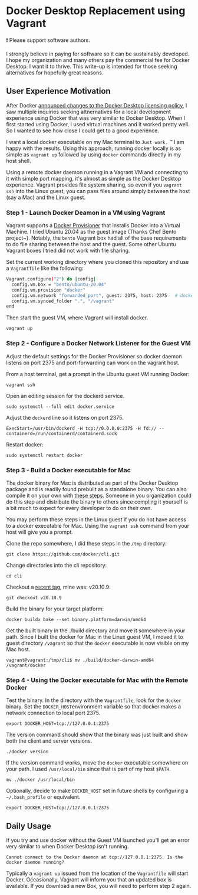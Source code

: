 # Docker Desktop Replacement using Vagrant

 :exclamation:  Please support software authors.

I strongly believe in paying for software so it can be sustainably 
developed. I hope my organization and many others pay the commercial fee for 
Docker Desktop. I want it to thrive. This write-up is intended for those 
seeking alternatives for hopefully great reasons.

## User Experience Motivation

After Docker [announced changes to the Docker Desktop licensing policy](https://www.docker.com/blog/updating-product-subscriptions/), 
I saw multiple inquiries seeking altnernatives for a local development 
experience using Docker that was very similar to Docker Desktop. When I first 
started using Docker, I used virtual machines and it worked pretty well. So I 
wanted to see how close I could get to a good experience. 

I want a local docker executable on my Mac terminal to `Just work.` :tm: 
I am happy with the results. Using this approach, running docker locally is as 
simple as `vagrant up` followed by using `docker` commands directly in my 
host shell.

Using a remote docker daemon running in a Vagrant VM and connecting to it 
with simple port mapping, it's almost as simple as the Docker Desktop 
experience. Vagrant provides file system sharing, so even if 
you `vagrant ssh` into the Linux guest, you can pass files around simply 
between the host (say a Mac) and the Linux guest.

### Step 1 - Launch Docker Deamon in a VM using Vagrant

Vagrant supports a [Docker Provisioner](https://www.vagrantup.com/docs/provisioning/docker) 
that installs Docker into a Virtual Machine. I tried Ubuntu 20.04 as the guest 
image (Thanks Chef Bento project~). Notably, the `bento` Vagrant box had all of 
the base requirements to do file sharing between the host and the guest. Some 
other Ubuntu Vagrant boxes I tried did not work with file sharing.

Set the current working directory where you cloned this repository and use a 
`Vagrantfile` like the following:

```sh
Vagrant.configure("2") do |config|
  config.vm.box = "bento/ubuntu-20.04"
  config.vm.provision "docker"
  config.vm.network "forwarded_port", guest: 2375, host: 2375   # docker port
  config.vm.synced_folder ".", "/vagrant"
end
```

Then start the guest VM, where Vagrant will install docker.

`vagrant up` 

### Step 2 - Configure a Docker Network Listener for the Guest VM

Adjust the default settings for the Docker Provisioner so docker daemon listens 
on port 2375 and port-forwarding can work on the vagrant host.

From a host terminal, get a prompt in the Ubuntu guest VM running Docker:

`vagrant ssh` 

Open an editing session for the dockerd service.

`sudo systemctl --full edit docker.service`

Adjust the `dockerd` line so it listens on port 2375.

`ExecStart=/usr/bin/dockerd -H tcp://0.0.0.0:2375 -H fd:// --containerd=/run/containerd/containerd.sock`

Restart docker:

`sudo systemctl restart docker`

### Step 3 - Build a Docker executable for Mac

The docker binary for Mac is distributed as part of the Docker Desktop package 
and is readily found prebuilt as a standalone binary. You can also compile it 
on your own with [these steps](https://www.reddit.com/r/docker/comments/mooiqh/install_cli_only_on_mac/). Someone in you organization could do this step and distribute the binary to others since 
compling it yourself is a bit much to expect for every developer to do on their 
own.

You may perform these steps in the Linux guest if you do not have access to a 
docker executable for Mac. Using the `vagrant ssh` command from your host will 
give you a prompt.

Clone the repo somewhere, I did these steps in the `/tmp` directory: 

`git clone https://github.com/docker/cli.git`

Change directories into the cli repository:

`cd cli`

Checkout a [recent tag](https://github.com/docker/cli/tags), mine was: v20.10.9:

`git checkout v20.10.9`

Build the binary for your target platform:

`docker buildx bake --set binary.platform=darwin/amd64`

Get the built binary in the ./build directory and move it somewhere in your 
path. Since I built the docker for Mac in the Linux guest VM, I moved it to 
guest directory `/vagrant` so that the `docker` executable is now visible on my 
Mac host.

`vagrant@vagrant:/tmp/cli$ mv ./build/docker-darwin-amd64 /vagrant/docker`

### Step 4 - Using the Docker executable for Mac with the Remote Docker

Test the binary. In the directory with the `Vagrantfile`, look for the `docker` 
binary. Set the `DOCKER_HOST`environment variable so that docker makes a 
network connection to local port 2375.

`export DOCKER_HOST=tcp://127.0.0.1:2375`

The version command should show that the binary was just built and show both 
the client and server versions.

`./docker version`

If the version command works, move the `docker` executable somewhere on your 
path. I used `/usr/local/bin` since that is part of my host `$PATH`.

`mv ./docker /usr/local/bin`

Optionally, decide to make `DOCKER_HOST` set in future shells by configuring a 
`~/.bash_profile` or equivalent.

`export DOCKER_HOST=tcp://127.0.0.1:2375`

## Daily Usage

If you try and use docker without the Guest VM launched you'll get an error 
very similar to when Docker Desktop isn't running.

`Cannot connect to the Docker daemon at tcp://127.0.0.1:2375. Is the docker daemon running?`

Typically a `vagrant up` issued from the location of the `Vagrantfile` will 
start Docker. Occasionally, Vagrant will inform you that an updated box is 
available. If you download a new Box, you will need to perform step 2 again.
